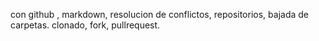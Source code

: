 

con github , markdown, resolucion de conflictos, repositorios, bajada de carpetas. clonado, fork, pullrequest.